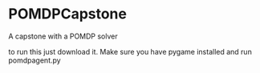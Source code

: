 # POMDPCapstone
A capstone with a POMDP solver

to run this just download it. Make sure you have pygame installed and run pomdpagent.py
